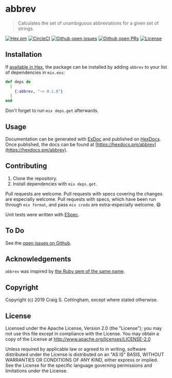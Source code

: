 # abbrev

> Calculates the set of unambiguous abbreviations for a given set of strings.

[![Hex.pm](https://img.shields.io/hexpm/v/abbrev.svg?style=flat-square)](https://hex.pm/packages/abbrev)
[![CircleCI](https://img.shields.io/circleci/project/github/CraigCottingham/abbrev.svg?style=flat)](https://circleci.com/gh/CraigCottingham/abbrev)
[![Github open issues](https://img.shields.io/github/issues/CraigCottingham/abbrev.svg?style=flat)](https://github.com/CraigCottingham/abbrev/issues)
[![Github open PRs](https://img.shields.io/github/issues-pr/CraigCottingham/abbrev.svg?style=flat)](https://github.com/CraigCottingham/abbrev/pulls)
[![License](https://img.shields.io/github/license/CraigCottingham/abbrev.svg?style=flat-square)](https://github.com/CraigCottingham/abbrev/blob/master/LICENSE)

## Installation

If [available in Hex](https://hex.pm/docs/publish), the package can be installed
by adding `abbrev` to your list of dependencies in `mix.exs`:

```elixir
def deps do
  [
    {:abbrev, "~> 0.1.0"}
  ]
end
```

Don't forget to run `mix deps.get` afterwards.

## Usage

Documentation can be generated with [ExDoc](https://github.com/elixir-lang/ex_doc)
and published on [HexDocs](https://hexdocs.pm). Once published, the docs can
be found at [https://hexdocs.pm/abbrev](https://hexdocs.pm/abbrev).

## Contributing

  1. Clone the repository.
  2. Install dependencies with `mix deps.get`.

Pull requests are welcome. Pull requests with specs covering the changes
are especially welcome. Pull requests with specs, which have been run through
`mix format`, and pass `mix credo` are extra-especially welcome. :smile:

Unit tests were written with [ESpec](https://github.com/antonmi/espec).

## To Do

See the [open issues on Github](https://github.com/CraigCottingham/abbrev/issues).

## Acknowledgements

`abbrev` was inspired by [the Ruby gem of the same name](http://ruby-doc.org/stdlib-2.6.3/libdoc/abbrev/rdoc/Abbrev.html).

## Copyright

Copyright (c) 2019 Craig S. Cottingham, except where stated otherwise.

## License

Licensed under the Apache License, Version 2.0 (the "License");
you may not use this file except in compliance with the License.
You may obtain a copy of the License at http://www.apache.org/licenses/LICENSE-2.0

Unless required by applicable law or agreed to in writing,
software distributed under the License is distributed on an "AS IS" BASIS,
WITHOUT WARRANTIES OR CONDITIONS OF ANY KIND, either express or implied.
See the License for the specific language governing permissions
and limitations under the License.
